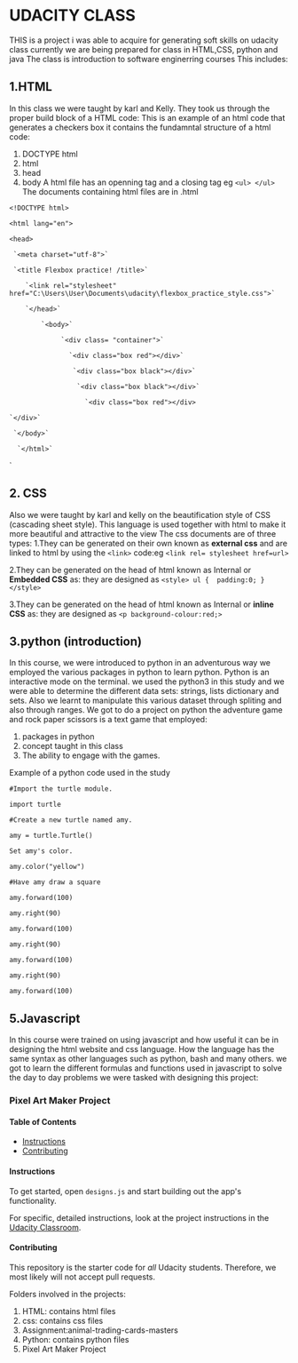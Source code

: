 # UDACITY CLASS 
THIS is a project i was able to acquire for generating soft skills on udacity class currently we are being prepared for class in HTML,CSS, python and java 
The class is introduction to software enginerring courses 
This includes:
## 1.HTML 
In this class we were taught by karl and Kelly. They took us through the proper build block of a HTML code:
This is an example of an html code that generates a checkers box it contains the fundamntal structure of a html code:
1. DOCTYPE html
2. html
3. head
4. body
A html file has an openning tag and a closing tag eg `<ul> </ul>`
The documents containing html files are in .html

`<!DOCTYPE html>`

`<html lang="en">`
   
   `<head>`
     
     `<meta charset="utf-8">`
     
     `<title Flexbox practice! /title>`
        
        `<link rel="stylesheet" href="C:\Users\User\Documents\udacity\flexbox_practice_style.css">`
        
        `</head>`
            
            `<body>`
                 
                 `<div class= "container">`
                   
                   `<div class="box red"></div>`
                    
                    `<div class="box black"></div>`
                     
                     `<div class="box black"></div>`
                       
                       `<div class="box red"></div>
    
    `</div>`
     
     `</body>`
      
      `</html>`
`

## 2. CSS
Also we were taught by karl and kelly on the beautification style of CSS (cascading sheet style). This language is used together with html to make it more beautiful
and attractive to the view 
The css documents are of three types:
1.They can be generated on their own known as **external css** and are linked to html by using the `<link>` code:eg 
`<link rel= stylesheet href=url>`

2.They can be generated on the head of html known as Internal or **Embedded CSS** as:
they are designed as 
`<style>
ul { 
     padding:0;
}     
</style>`

3.They can be generated on the head of html known as Internal or **inline CSS** as:
they are designed as 
`<p background-colour:red;>` 

## 3.python (introduction)
In this course, we were introduced to python in an adventurous way we employed 
the various packages in python to learn python. Python is an interactive mode on the terminal.
we used the python3 in this study and we were able to determine the different data sets: strings, lists
dictionary and sets. Also we learnt to manipulate this various dataset through spliting and also through ranges.
We got to do a project on python the adventure game and rock paper scissors is a text game that employed:
1. packages in python 
2. concept taught in this class
3. The ability to engage with the games.

Example of a python code used in the study

`#Import the turtle module.`

`import turtle`

`#Create a new turtle named amy.`

`amy = turtle.Turtle()`

`Set amy's color.`

`amy.color("yellow")`

`#Have amy draw a square`

`amy.forward(100)`

`amy.right(90)`

`amy.forward(100)`

`amy.right(90)`

`amy.forward(100)`

`amy.right(90)`

`amy.forward(100)`

## 5.Javascript 
In this course were trained on using javascript and how useful it can be in designing the html website and css language. How the language has the same syntax as other languages such as python, bash and many others. we got to learn the different formulas and functions used in javascript to solve the day to day problems 
we were tasked with designing this project:
### Pixel Art Maker Project

#### Table of Contents

* [Instructions](#instructions)
* [Contributing](#contributing)

#### Instructions

To get started, open `designs.js` and start building out the app's functionality.

For specific, detailed instructions, look at the project instructions in the [Udacity Classroom](https://classroom.udacity.com/me).

#### Contributing

This repository is the starter code for _all_ Udacity students. Therefore, we most likely will not accept pull requests.


Folders involved in the projects:
1. HTML: contains html files 
2. css: contains css files
3. Assignment:animal-trading-cards-masters
4. Python: contains python files 
5. Pixel Art Maker Project
